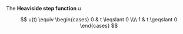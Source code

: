 The **Heaviside step function** $u$

$$
u(t) \equiv \begin{cases} 0 & t \leqslant 0 \\\\ 1 & t \geqslant 0 \end{cases}
$$